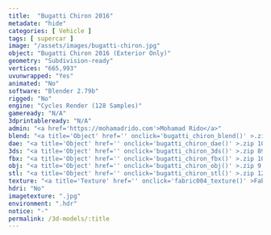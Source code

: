 ```yaml
---
title:  "Bugatti Chiron 2016"
metadate: "hide"
categories: [ Vehicle ]
tags: [ supercar ]
image: "/assets/images/bugatti-chiron.jpg"
object: "Bugatti Chiron 2016 (Exterior Only)"
geometry: "Subdivision-ready"
vertices: "665,993"
uvunwrapped: "Yes"
animated: "No"
software: "Blender 2.79b"
rigged: "No"
engine: "Cycles Render (128 Samples)"
gameready: "N/A"
3dprintableready: "N/A"
admin: "<a href='https://mohamadrido.com'>Mohamad Rido</a>"
blend: "<a title='Object' href='' onclick='bugatti_chiron_blend()' >.zip 15.9 MB</a>"
dae: "<a title='Object' href='' onclick='bugatti_chiron_dae()' >.zip 10.6 MB</a>"
3ds: "<a title='Object' href='' onclick='bugatti_chiron_3ds()' >.zip 896.4 kB</a>"
fbx: "<a title='Object' href='' onclick='bugatti_chiron_fbx()' >.zip 10.3 MB</a>"
obj: "<a title='Object' href='' onclick='bugatti_chiron_obj()' >.zip 9.6 MB</a>"
stl: "<a title='Object' href='' onclick='bugatti_chiron_stl()' >.zip 12.7 MB</a>"
texture: "<a title='Texture' href='' onclick='fabric004_texture()' >Fabric004</a>"
hdri: "No"
imagetexture: ".jpg"
environment: ".hdr"
notice: "-"
permalink: /3d-models/:title
---
```

